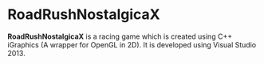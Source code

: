 # RoadRushNostalgicaX

**RoadRushNostalgicaX** is a racing game which is created using  C++  iGraphics (A wrapper for OpenGL in 2D). It is developed using Visual Studio 2013.
